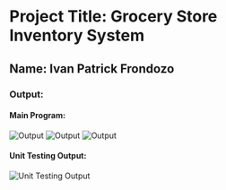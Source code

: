 # Project Title: Grocery Store Inventory System

## Name: Ivan Patrick Frondozo

### Output:

#### Main Program:
![Output](images/Output1)
![Output](images/Output2)
![Output](images/Output3)

#### Unit Testing Output:
![Unit Testing Output](images/UnitTesting)
